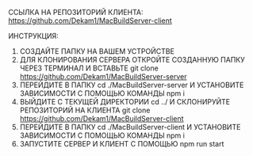 ССЫЛКА НА РЕПОЗИТОРИЙ КЛИЕНТА: https://github.com/Dekam1/MacBuildServer-client 

ИНСТРУКЦИЯ:
1) СОЗДАЙТЕ ПАПКУ НА ВАШЕМ УСТРОЙСТВЕ
2) ДЛЯ КЛОНИРОВАНИЯ СЕРВЕРА ОТКРОЙТЕ СОЗДАННУЮ ПАПКУ ЧЕРЕЗ ТЕРМИНАЛ И ВСТАВЬТЕ git clone https://github.com/Dekam1/MacBuildServer-server
3) ПЕРЕЙДИТЕ В ПАПКУ cd ./MacBuildServer-server И УСТАНОВИТЕ ЗАВИСИМОСТИ С ПОМОЩЬЮ КОМАНДЫ npm i
4) ВЫЙДИТЕ С ТЕКУЩЕЙ ДИРЕКТОРИИ cd ../ И СКЛОНИРУЙТЕ РЕПОЗИТОРИЙ НА КЛИЕНТА git clone https://github.com/Dekam1/MacBuildServer-client
5) ПЕРЕЙДИТЕ В ПАПКУ cd ./MacBuildServer-client И УСТАНОВИТЕ ЗАВИСИМОСТИ С ПОМОЩЬЮ КОМАНДЫ npm i
6) ЗАПУСТИТЕ СЕРВЕР И КЛИЕНТ С ПОМОЩЬЮ npm run start
